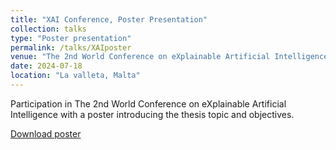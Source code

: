 ```yaml
---
title: "XAI Conference, Poster Presentation"
collection: talks
type: "Poster presentation"
permalink: /talks/XAIposter
venue: "The 2nd World Conference on eXplainable Artificial Intelligence"
date: 2024-07-18
location: "La valleta, Malta"
---
```


Participation in The 2nd World Conference on eXplainable Artificial Intelligence with a poster introducing the thesis topic and objectives.

[Download poster](https://victosdur77.github.io/files/Poster_DC_Malta.pdf)
